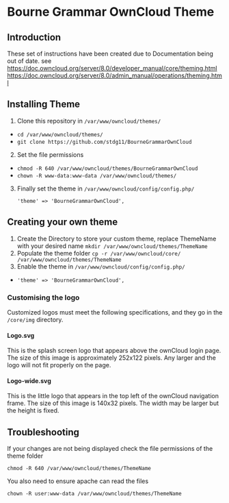 # Bourne Grammar OwnCloud Theme
## Introduction

These set of instructions have been created due to Documentation being out of date.
see https://doc.owncloud.org/server/8.0/developer_manual/core/theming.html
https://doc.owncloud.org/server/8.0/admin_manual/operations/theming.html

## Installing Theme

1. Clone this repository in `/var/www/owncloud/themes/`
  * `cd /var/www/owncloud/themes/`
  * `git clone https://github.com/stdg11/BourneGrammarOwnCloud`
2. Set the file permissions
  * `chmod -R 640 /var/www/owncloud/themes/BourneGrammarOwnCloud`
  * `chown -R www-data:www-data /var/www/owncloud/themes/`
3. Finally set the theme in `/var/www/owncloud/config/config.php/`

    `'theme' => 'BourneGrammarOwnCloud',`

## Creating your own theme

1. Create the Directory to store your custom theme, replace ThemeName with your desired name `mkdir /var/www/owncloud/themes/ThemeName`
2. Populate the theme folder `cp -r /var/www/owncloud/core/ /var/www/owncloud/themes/ThemeName`
3. Enable the theme in `/var/www/owncloud/config/config.php/`
  * `'theme' => 'BourneGrammarOwnCloud',`
### Customising the logo
Customized logos must meet the following specifications, and they go in the `/core/img` directory.
#### Logo.svg
This is the splash screen logo that appears above the ownCloud login page. The size of this image is approximately 252x122 pixels. Any larger and the logo will not fit properly on the page.
#### Logo-wide.svg
This is the little logo that appears in the top left of the ownCloud navigation frame. The size of this image is 140x32 pixels. The width may be larger but the height is fixed.
 

## Troubleshooting

If your changes are not being displayed check the file permissions of the theme folder  
```Shell
chmod -R 640 /var/www/owncloud/themes/ThemeName
```
You also need to ensure apache can read the files  
```Shell
chown -R user:www-data /var/www/owncloud/themes/ThemeName
```